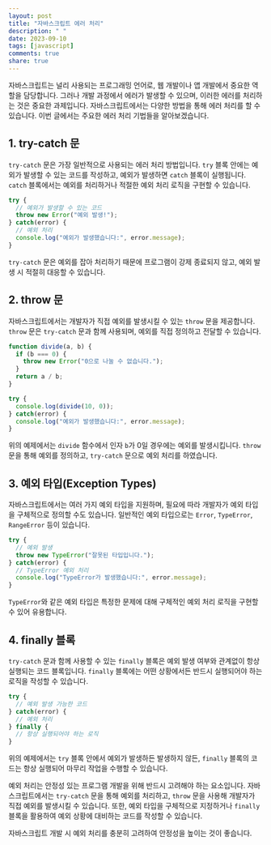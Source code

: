 ```yaml
---
layout: post
title: "자바스크립트 에러 처리"
description: " "
date: 2023-09-10
tags: [javascript]
comments: true
share: true
---
```


자바스크립트는 널리 사용되는 프로그래밍 언어로, 웹 개발이나 앱 개발에서 중요한 역할을 담당합니다. 그러나 개발 과정에서 에러가 발생할 수 있으며, 이러한 에러를 처리하는 것은 중요한 과제입니다. 자바스크립트에서는 다양한 방법을 통해 에러 처리를 할 수 있습니다. 이번 글에서는 주요한 에러 처리 기법들을 알아보겠습니다.

## 1. try-catch 문

`try-catch` 문은 가장 일반적으로 사용되는 에러 처리 방법입니다. `try` 블록 안에는 예외가 발생할 수 있는 코드를 작성하고, 예외가 발생하면 `catch` 블록이 실행됩니다. `catch` 블록에서는 예외를 처리하거나 적절한 예외 처리 로직을 구현할 수 있습니다.

```javascript
try {
  // 예외가 발생할 수 있는 코드
  throw new Error("예외 발생!");
} catch(error) {
  // 예외 처리
  console.log("예외가 발생했습니다:", error.message);
}
```

`try-catch` 문은 예외를 잡아 처리하기 때문에 프로그램이 강제 종료되지 않고, 예외 발생 시 적절히 대응할 수 있습니다.

## 2. throw 문

자바스크립트에서는 개발자가 직접 예외를 발생시킬 수 있는 `throw` 문을 제공합니다. `throw` 문은 `try-catch` 문과 함께 사용되며, 예외를 직접 정의하고 전달할 수 있습니다.

```javascript
function divide(a, b) {
  if (b === 0) {
    throw new Error("0으로 나눌 수 없습니다.");
  }
  return a / b;
}

try {
  console.log(divide(10, 0));
} catch(error) {
  console.log("예외가 발생했습니다:", error.message);
}
```

위의 예제에서는 `divide` 함수에서 인자 `b`가 0일 경우에는 예외를 발생시킵니다. `throw` 문을 통해 예외를 정의하고, `try-catch` 문으로 예외 처리를 하였습니다.

## 3. 예외 타입(Exception Types)

자바스크립트에서는 여러 가지 예외 타입을 지원하며, 필요에 따라 개발자가 예외 타입을 구체적으로 정의할 수도 있습니다. 일반적인 예외 타입으로는 `Error`, `TypeError`, `RangeError` 등이 있습니다.

```javascript
try {
  // 예외 발생
  throw new TypeError("잘못된 타입입니다.");
} catch(error) {
  // TypeError 예외 처리
  console.log("TypeError가 발생했습니다:", error.message);
}
```

`TypeError`와 같은 예외 타입은 특정한 문제에 대해 구체적인 예외 처리 로직을 구현할 수 있어 유용합니다.

## 4. finally 블록

`try-catch` 문과 함께 사용할 수 있는 `finally` 블록은 예외 발생 여부와 관계없이 항상 실행되는 코드 블록입니다. `finally` 블록에는 어떤 상황에서든 반드시 실행되어야 하는 로직을 작성할 수 있습니다.

```javascript
try {
  // 예외 발생 가능한 코드
} catch(error) {
  // 예외 처리
} finally {
  // 항상 실행되어야 하는 로직
}
```

위의 예제에서는 `try` 블록 안에서 예외가 발생하든 발생하지 않든, `finally` 블록의 코드는 항상 실행되어 마무리 작업을 수행할 수 있습니다.

예외 처리는 안정성 있는 프로그램 개발을 위해 반드시 고려해야 하는 요소입니다. 자바스크립트에서는 `try-catch` 문을 통해 예외를 처리하고, `throw` 문을 사용해 개발자가 직접 예외를 발생시킬 수 있습니다. 또한, 예외 타입을 구체적으로 지정하거나 `finally` 블록을 활용하여 예외 상황에 대비하는 코드를 작성할 수 있습니다.

자바스크립트 개발 시 예외 처리를 충분히 고려하여 안정성을 높이는 것이 좋습니다.